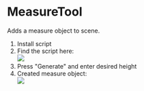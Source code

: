 # MeasureTool
Adds a measure object to scene.
 
1. Install script
2. Find the script here:<br/>
![](https://github.com/marcin-em/MeasureTool/blob/master/m1.jpg)
3. Press "Generate" and enter desired height<br/>
4. Created measure object:<br/>
![](https://github.com/marcin-em/MeasureTool/blob/master/m2.jpg)
